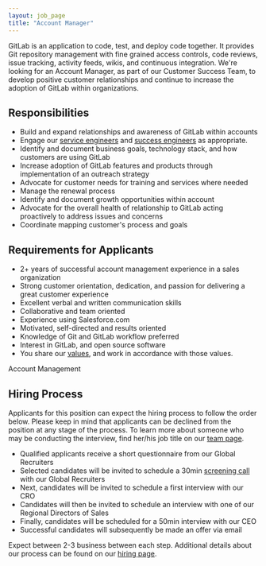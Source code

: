 ```yaml
---
layout: job_page
title: "Account Manager"
---
```


GitLab is an application to code, test, and deploy code together. It provides Git repository management with fine grained access controls, code reviews, issue tracking, activity feeds, wikis, and continuous integration. We're looking for an Account Manager, as part of our Customer Success Team, to develop positive customer relationships and continue to increase the adoption of GitLab within organizations.

## Responsibilities

* Build and expand relationships and awareness of GitLab within accounts
* Engage our [service engineers](https://about.gitlab.com/jobs/service-engineer) and [success engineers](https://about.gitlab.com/jobs/success-engineer/) as appropriate.
* Identify and document business goals, technology stack, and how customers are using GitLab
* Increase adoption of GitLab features and products through implementation of an outreach strategy
* Advocate for customer needs for training and services where needed
* Manage the renewal process
* Identify and document growth opportunities within account
* Advocate for the overall health of relationship to GitLab acting proactively to address issues and concerns
* Coordinate mapping customer's process and goals

## Requirements for Applicants

* 2+ years of successful account management experience in a sales organization
* Strong customer orientation, dedication, and passion for delivering a great customer experience
* Excellent verbal and written communication skills
* Collaborative and team oriented
* Experience using Salesforce.com
* Motivated, self-directed and results oriented
* Knowledge of Git and GitLab workflow preferred
* Interest in GitLab, and open source software
* You share our [values](/handbook/#values), and work in accordance with those values.

Account Management

## Hiring Process

Applicants for this position can expect the hiring process to follow the order below. Please keep in mind that applicants can be declined from the position at any stage of the process. To learn more about someone who may be conducting the interview, find her/his job title on our [team page](/team).

* Qualified applicants receive a short questionnaire from our Global Recruiters
* Selected candidates will be invited to schedule a 30min [screening call](/handbook/hiring/#screening-call) with our Global Recruiters
* Next, candidates will be invited to schedule a first interview with our CRO
* Candidates will then be invited to schedule an interview with one of our Regional Directors of Sales
* Finally, candidates will be scheduled for a 50min interview with our CEO
* Successful candidates will subsequently be made an offer via email

Expect between 2-3 business between each step. Additional details about our process can be found on our [hiring page](/handbook/hiring).
